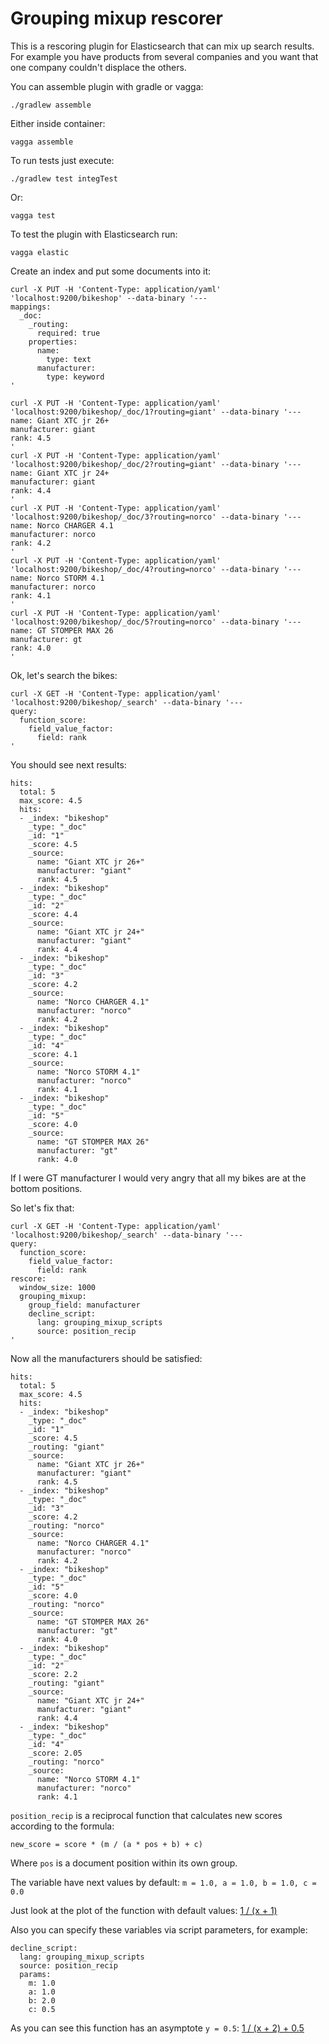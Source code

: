 # Grouping mixup rescorer

This is a rescoring plugin for Elasticsearch that can mix up search results. For example you have
products from several companies and you want that one company couldn't displace the others.

You can assemble plugin with gradle or vagga:

```
./gradlew assemble
```

Either inside container:

```
vagga assemble
```

To run tests just execute:

```
./gradlew test integTest
```

Or:

```
vagga test
```

To test the plugin with Elasticsearch run:

```
vagga elastic
```

Create an index and put some documents into it:

```
curl -X PUT -H 'Content-Type: application/yaml' 'localhost:9200/bikeshop' --data-binary '---
mappings:
  _doc:
    _routing:
      required: true
    properties:
      name:
        type: text
      manufacturer:
        type: keyword
'

curl -X PUT -H 'Content-Type: application/yaml' 'localhost:9200/bikeshop/_doc/1?routing=giant' --data-binary '---
name: Giant XTC jr 26+
manufacturer: giant
rank: 4.5
'
curl -X PUT -H 'Content-Type: application/yaml' 'localhost:9200/bikeshop/_doc/2?routing=giant' --data-binary '---
name: Giant XTC jr 24+
manufacturer: giant
rank: 4.4
'
curl -X PUT -H 'Content-Type: application/yaml' 'localhost:9200/bikeshop/_doc/3?routing=norco' --data-binary '---
name: Norco CHARGER 4.1
manufacturer: norco
rank: 4.2
'
curl -X PUT -H 'Content-Type: application/yaml' 'localhost:9200/bikeshop/_doc/4?routing=norco' --data-binary '---
name: Norco STORM 4.1
manufacturer: norco
rank: 4.1
'
curl -X PUT -H 'Content-Type: application/yaml' 'localhost:9200/bikeshop/_doc/5?routing=norco' --data-binary '---
name: GT STOMPER MAX 26
manufacturer: gt
rank: 4.0
'
```

Ok, let's search the bikes:

```
curl -X GET -H 'Content-Type: application/yaml' 'localhost:9200/bikeshop/_search' --data-binary '---
query:
  function_score:
    field_value_factor:
      field: rank
'
```

You should see next results:

```
hits:
  total: 5
  max_score: 4.5
  hits:
  - _index: "bikeshop"
    _type: "_doc"
    _id: "1"
    _score: 4.5
    _source:
      name: "Giant XTC jr 26+"
      manufacturer: "giant"
      rank: 4.5
  - _index: "bikeshop"
    _type: "_doc"
    _id: "2"
    _score: 4.4
    _source:
      name: "Giant XTC jr 24+"
      manufacturer: "giant"
      rank: 4.4
  - _index: "bikeshop"
    _type: "_doc"
    _id: "3"
    _score: 4.2
    _source:
      name: "Norco CHARGER 4.1"
      manufacturer: "norco"
      rank: 4.2
  - _index: "bikeshop"
    _type: "_doc"
    _id: "4"
    _score: 4.1
    _source:
      name: "Norco STORM 4.1"
      manufacturer: "norco"
      rank: 4.1
  - _index: "bikeshop"
    _type: "_doc"
    _id: "5"
    _score: 4.0
    _source:
      name: "GT STOMPER MAX 26"
      manufacturer: "gt"
      rank: 4.0
```

If I were GT manufacturer I would very angry that all my bikes are at the bottom positions.

So let's fix that:

```
curl -X GET -H 'Content-Type: application/yaml' 'localhost:9200/bikeshop/_search' --data-binary '---
query:
  function_score:
    field_value_factor:
      field: rank
rescore:
  window_size: 1000
  grouping_mixup:
    group_field: manufacturer
    decline_script:
      lang: grouping_mixup_scripts
      source: position_recip
'
```

Now all the manufacturers should be satisfied:

```
hits:
  total: 5
  max_score: 4.5
  hits:
  - _index: "bikeshop"
    _type: "_doc"
    _id: "1"
    _score: 4.5
    _routing: "giant"
    _source:
      name: "Giant XTC jr 26+"
      manufacturer: "giant"
      rank: 4.5
  - _index: "bikeshop"
    _type: "_doc"
    _id: "3"
    _score: 4.2
    _routing: "norco"
    _source:
      name: "Norco CHARGER 4.1"
      manufacturer: "norco"
      rank: 4.2
  - _index: "bikeshop"
    _type: "_doc"
    _id: "5"
    _score: 4.0
    _routing: "norco"
    _source:
      name: "GT STOMPER MAX 26"
      manufacturer: "gt"
      rank: 4.0
  - _index: "bikeshop"
    _type: "_doc"
    _id: "2"
    _score: 2.2
    _routing: "giant"
    _source:
      name: "Giant XTC jr 24+"
      manufacturer: "giant"
      rank: 4.4
  - _index: "bikeshop"
    _type: "_doc"
    _id: "4"
    _score: 2.05
    _routing: "norco"
    _source:
      name: "Norco STORM 4.1"
      manufacturer: "norco"
      rank: 4.1
```

`position_recip` is a reciprocal function that calculates new scores according to the formula:

```
new_score = score * (m / (a * pos + b) + c)
```

Where `pos` is a document position within its own group.


The variable have next values by default: `m = 1.0, a = 1.0, b = 1.0, c = 0.0`

Just look at the plot of the function with default values:
[1 / (x + 1)](https://www.wolframalpha.com/input/?i=plot+1+%2F+(x+%2B+1),+x+%3D+-1..10)

Also you can specify these variables via script parameters, for example:

```
decline_script:
  lang: grouping_mixup_scripts
  source: position_recip
  params:
    m: 1.0
    a: 1.0
    b: 2.0
    c: 0.5
```

As you can see this function has an asymptote `y = 0.5`:
[1 / (x + 2) + 0.5](https://www.wolframalpha.com/input/?i=plot+1+%2F+(x+%2B+2)+%2B+0.5,+x+%3D+-1..10)